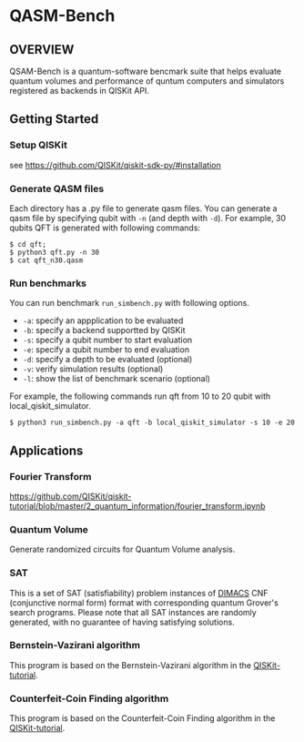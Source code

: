 # QASM-Bench

## OVERVIEW

QSAM-Bench is a quantum-software bencmark suite that helps evaluate quantum volumes and performance of quntum computers and simulators registered as backends in QISKit API. 

## Getting Started

### Setup QISKit

see https://github.com/QISKit/qiskit-sdk-py/#installation

### Generate QASM files

Each directory has a .py file to generate qasm files.
You can generate a qasm file by specifying qubit with `-n` (and depth with `-d`).
For example, 30 qubits QFT is generated with following commands:
```
$ cd qft;
$ python3 qft.py -n 30
$ cat qft_n30.qasm
```

### Run benchmarks

You can run benchmark `run_simbench.py` with following options.

* `-a`: specify an appplication to be evaluated
* `-b`: specify a backend supportted by QISKit
* `-s`: specify a qubit number to start evaluation
* `-e`: specify a qubit number to end evaluation
* `-d`: specify a depth to be evaluated (optional)
* `-v`: verify simulation results (optional)
* `-l`: show the list of benchmark scenario (optional)

For example, the following commands run qft from 10 to 20 qubit with local_qiskit_simulator.
```
$ python3 run_simbench.py -a qft -b local_qiskit_simulator -s 10 -e 20
``` 

## Applications

### Fourier Transform

https://github.com/QISKit/qiskit-tutorial/blob/master/2_quantum_information/fourier_transform.ipynb

### Quantum Volume
Generate randomized circuits for Quantum Volume analysis.

### SAT
This is a set of SAT (satisfiability) problem instances of [DIMACS](http://people.sc.fsu.edu/~jburkardt/data/cnf/cnf.html) CNF (conjunctive normal form) format with corresponding quantum Grover's search programs. Please note that all SAT instances are randomly generated, with no guarantee of having satisfying solutions.

### Bernstein-Vazirani algorithm
This program is based on the Bernstein-Vazirani algorithm in the [QISKit-tutorial](https://nbviewer.jupyter.org/github/QISKit/qiskit-tutorial/blob/stable/index.ipynb).

### Counterfeit-Coin Finding algorithm
This program is based on the Counterfeit-Coin Finding algorithm in the [QISKit-tutorial](https://nbviewer.jupyter.org/github/QISKit/qiskit-tutorial/blob/stable/index.ipynb).

